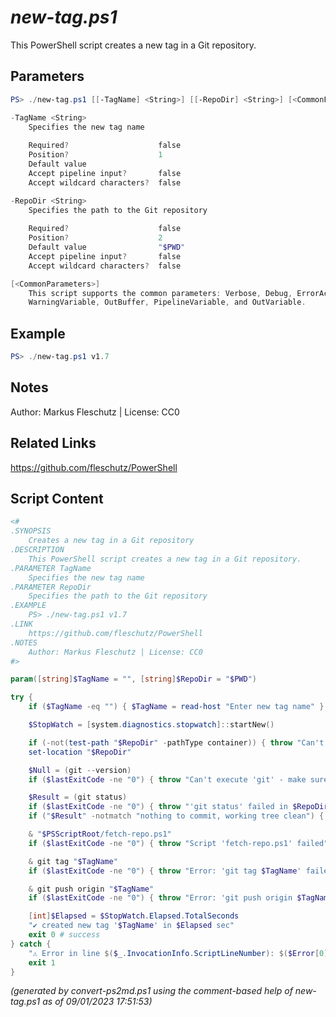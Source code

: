 *new-tag.ps1*
================

This PowerShell script creates a new tag in a Git repository.

Parameters
----------
```powershell
PS> ./new-tag.ps1 [[-TagName] <String>] [[-RepoDir] <String>] [<CommonParameters>]

-TagName <String>
    Specifies the new tag name
    
    Required?                    false
    Position?                    1
    Default value                
    Accept pipeline input?       false
    Accept wildcard characters?  false

-RepoDir <String>
    Specifies the path to the Git repository
    
    Required?                    false
    Position?                    2
    Default value                "$PWD"
    Accept pipeline input?       false
    Accept wildcard characters?  false

[<CommonParameters>]
    This script supports the common parameters: Verbose, Debug, ErrorAction, ErrorVariable, WarningAction, 
    WarningVariable, OutBuffer, PipelineVariable, and OutVariable.
```

Example
-------
```powershell
PS> ./new-tag.ps1 v1.7

```

Notes
-----
Author: Markus Fleschutz | License: CC0

Related Links
-------------
https://github.com/fleschutz/PowerShell

Script Content
--------------
```powershell
<#
.SYNOPSIS
	Creates a new tag in a Git repository
.DESCRIPTION
	This PowerShell script creates a new tag in a Git repository.
.PARAMETER TagName
	Specifies the new tag name
.PARAMETER RepoDir
	Specifies the path to the Git repository
.EXAMPLE
	PS> ./new-tag.ps1 v1.7
.LINK
	https://github.com/fleschutz/PowerShell
.NOTES
	Author: Markus Fleschutz | License: CC0
#>

param([string]$TagName = "", [string]$RepoDir = "$PWD")

try {
	if ($TagName -eq "") { $TagName = read-host "Enter new tag name" }

	$StopWatch = [system.diagnostics.stopwatch]::startNew()

	if (-not(test-path "$RepoDir" -pathType container)) { throw "Can't access directory: $RepoDir" }
	set-location "$RepoDir"

	$Null = (git --version)
	if ($lastExitCode -ne "0") { throw "Can't execute 'git' - make sure Git is installed and available" }

	$Result = (git status)
	if ($lastExitCode -ne "0") { throw "'git status' failed in $RepoDir" }
	if ("$Result" -notmatch "nothing to commit, working tree clean") { throw "Repository is NOT clean: $Result" }

	& "$PSScriptRoot/fetch-repo.ps1"
	if ($lastExitCode -ne "0") { throw "Script 'fetch-repo.ps1' failed" }

	& git tag "$TagName"
	if ($lastExitCode -ne "0") { throw "Error: 'git tag $TagName' failed!" }

	& git push origin "$TagName"
	if ($lastExitCode -ne "0") { throw "Error: 'git push origin $TagName' failed!" }

	[int]$Elapsed = $StopWatch.Elapsed.TotalSeconds
	"✔️ created new tag '$TagName' in $Elapsed sec"
	exit 0 # success
} catch {
	"⚠️ Error in line $($_.InvocationInfo.ScriptLineNumber): $($Error[0])"
	exit 1
}
```

*(generated by convert-ps2md.ps1 using the comment-based help of new-tag.ps1 as of 09/01/2023 17:51:53)*
